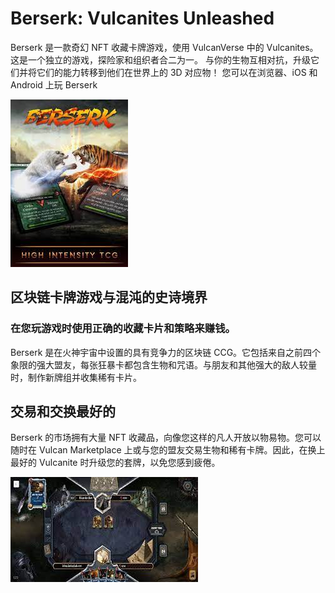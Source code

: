 # Berserk: Vulcanites Unleashed

<p>Berserk 是一款奇幻 NFT 收藏卡牌游戏，使用 VulcanVerse 中的 Vulcanites。 这是一个独立的游戏，探险家和组织者合二为一。 与你的生物互相对抗，升级它们并将它们的能力转移到他们在世界上的 3D 对应物！ 您可以在浏览器、iOS 和 Android 上玩 Berserk</p>

![xyuh](xyuh.png)



## 区块链卡牌游戏与混沌的史诗境界

### 在您玩游戏时使用正确的收藏卡片和策略来赚钱。

Berserk 是在火神宇宙中设置的具有竞争力的区块链 CCG。它包括来自之前四个象限的强大盟友，每张狂暴卡都包含生物和咒语。与朋友和其他强大的敌人较量时，制作新牌组并收集稀有卡片。

## 交易和交换最好的

Berserk 的市场拥有大量 NFT 收藏品，向像您这样的凡人开放以物易物。您可以随时在 Vulcan Marketplace 上或与您的盟友交易生物和稀有卡牌。因此，在换上最好的 Vulcanite 时升级您的套牌，以免您感到疲倦。

![juisjdi](juisjdi.png)
